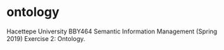 # ontology
Hacettepe University BBY464 Semantic Information Management (Spring 2019) Exercise 2: Ontology.
